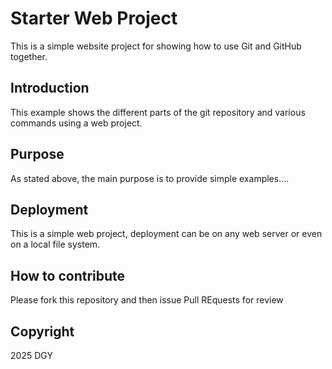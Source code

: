 # Starter Web Project

This is a simple website project for showing how to use Git and GitHub together.

## Introduction

This example shows the different parts of the git repository and various commands using a web project.

## Purpose

As stated above, the main purpose is to provide simple examples....

## Deployment

This is a simple web project, deployment can be on any web server or even on a local file system.

## How to contribute

Please fork this repository and then issue Pull REquests for review

## Copyright

2025 DGY
